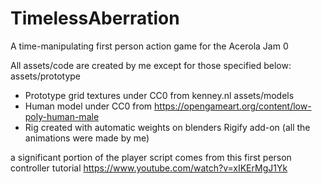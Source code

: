 # TimelessAberration
 A time-manipulating first person action game for the Acerola Jam 0

All assets/code are created by me except for those specified below:
assets/prototype
 - Prototype grid textures under CC0 from kenney.nl
assets/models
 - Human model under CC0 from https://opengameart.org/content/low-poly-human-male
 - Rig created with automatic weights on blenders Rigify add-on (all the animations were made by me)

a significant portion of the player script comes from this first person controller tutorial https://www.youtube.com/watch?v=xIKErMgJ1Yk